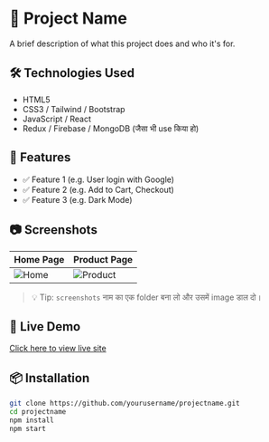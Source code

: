 # 📌 Project Name

A brief description of what this project does and who it's for.

## 🛠️ Technologies Used

- HTML5
- CSS3 / Tailwind / Bootstrap
- JavaScript / React
- Redux / Firebase / MongoDB (जैसा भी use किया हो)

## 🚀 Features

- ✅ Feature 1 (e.g. User login with Google)
- ✅ Feature 2 (e.g. Add to Cart, Checkout)
- ✅ Feature 3 (e.g. Dark Mode)

## 📷 Screenshots

| Home Page | Product Page |
|-----------|--------------|
| ![Home](./screenshots/home.png) | ![Product](./screenshots/product.png) |

> 💡 Tip: `screenshots` नाम का एक folder बना लो और उसमें image डाल दो।

## 🔗 Live Demo

[Click here to view live site](https://yourprojecturl.com)

## 📦 Installation

```bash
git clone https://github.com/yourusername/projectname.git
cd projectname
npm install
npm start
